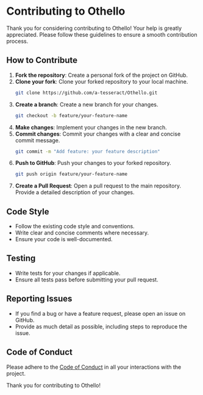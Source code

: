 # Contributing to Othello

Thank you for considering contributing to Othello! Your help is greatly appreciated. Please follow these guidelines to ensure a smooth contribution process.

## How to Contribute

1. **Fork the repository**: Create a personal fork of the project on GitHub.
2. **Clone your fork**: Clone your forked repository to your local machine.
    ```sh
    git clone https://github.com/a-tesseract/Othello.git
    ```
3. **Create a branch**: Create a new branch for your changes.
    ```sh
    git checkout -b feature/your-feature-name
    ```
4. **Make changes**: Implement your changes in the new branch.
5. **Commit changes**: Commit your changes with a clear and concise commit message.
    ```sh
    git commit -m "Add feature: your feature description"
    ```
6. **Push to GitHub**: Push your changes to your forked repository.
    ```sh
    git push origin feature/your-feature-name
    ```
7. **Create a Pull Request**: Open a pull request to the main repository. Provide a detailed description of your changes.

## Code Style

- Follow the existing code style and conventions.
- Write clear and concise comments where necessary.
- Ensure your code is well-documented.

## Testing

- Write tests for your changes if applicable.
- Ensure all tests pass before submitting your pull request.

## Reporting Issues

- If you find a bug or have a feature request, please open an issue on GitHub.
- Provide as much detail as possible, including steps to reproduce the issue.

## Code of Conduct

Please adhere to the [Code of Conduct](https://github.com/a-tesseract/Othello/blob/main/.github/CODE_OF_CONDUCT.md) in all your interactions with the project.

Thank you for contributing to Othello!
